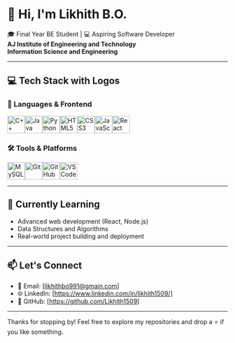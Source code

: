 # 👋 Hi, I'm Likhith B.O.

🎓 Final Year BE Student | 💻 Aspiring Software Developer  
**AJ Institute of Engineering and Technology**  
**Information Science and Engineering**

---

## 💻 Tech Stack with Logos

### 🧠 Languages & Frontend  
<img src="https://img.icons8.com/color/48/000000/c-plus-plus-logo.png" alt="C++" width="40"/><img src="https://img.icons8.com/color/48/000000/java-coffee-cup-logo.png" alt="Java" width="40"/><img src="https://img.icons8.com/color/48/000000/python--v1.png" alt="Python" width="40"/><img src="https://img.icons8.com/color/48/000000/html-5--v1.png" alt="HTML5" width="40"/><img src="https://img.icons8.com/color/48/000000/css3.png" alt="CSS3" width="40"/><img src="https://img.icons8.com/color/48/000000/javascript--v1.png" alt="JavaScript" width="40"/><img src="https://img.icons8.com/offices/40/react.png" alt="React" width="40"/>

### 🛠️ Tools & Platforms  
<img src="https://img.icons8.com/color/48/000000/mysql-logo.png" alt="MySQL" width="40"/><img src="https://img.icons8.com/color/48/000000/git.png" alt="Git" width="40"/><img src="https://img.icons8.com/color/48/000000/github.png" alt="GitHub" width="40"/><img src="https://img.icons8.com/color/48/000000/visual-studio-code-2019.png" alt="VSCode" width="40"/>

---

## 🌱 Currently Learning

- Advanced web development (React, Node.js)
- Data Structures and Algorithms
- Real-world project building and deployment

---

## 📫 Let's Connect

- 📧 Email: [likhithbo991@gmain.com] 
- 🌐 LinkedIn: [https://www.linkedin.com/in/likhith1509/]  
- 🐙 GitHub: [https://github.com/Likhith1509]

---

Thanks for stopping by! Feel free to explore my repositories and drop a ⭐️ if you like something.
